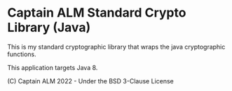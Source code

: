 # Captain ALM Standard Crypto Library (Java)

This is my standard cryptographic library that wraps the java cryptographic functions.

This application targets Java 8.

(C) Captain ALM 2022 - Under the BSD 3-Clause License
